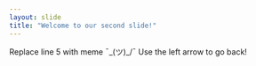 ```yaml
---
layout: slide
title: "Welcome to our second slide!"
---
```

Replace line 5 with meme ¯\_(ツ)_/¯
Use the left arrow to go back!
